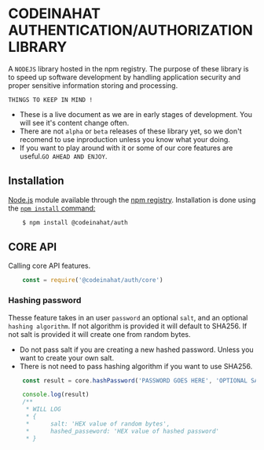 # CODEINAHAT AUTHENTICATION/AUTHORIZATION LIBRARY

A `NODEJS` library hosted in the npm registry. The purpose of these library is to speed up software development by handling
application security and proper sensitive information storing and processing.

`THINGS TO KEEP IN MIND !`
- These is a live document as we are in early stages of development. You will see it's content change often.
- There are not `alpha` or `beta` releases of these library yet, so we don't recomend to use inproduction unless you know what your doing.
- If you want to play around with it or some of our core features are useful.`GO AHEAD AND ENJOY`.

## Installation

[Node.js](https://nodejs.org) module available through the [npm registry](https://npmjs.com). 
Installation is done using the [`npm install` command:](https://docs.npmjs.com/downloading-and-installing-packages-locally)

``` sh
    $ npm install @codeinahat/auth
```


## CORE API

Calling core API features.
``` js
    const = require('@codeinahat/auth/core')
```

### Hashing password
Thesse feature takes in an user `password` an optional `salt`, and an optional `hashing algorithm`. If not algorithm is provided it will default to SHA256. If not salt is provided it will create one from random bytes.

- Do not pass salt if you are creating a new hashed password. Unless you want to create your own salt.
- There is not need to pass hashing algorithm if you want to use SHA256.

``` js
    const result = core.hashPassword('PASSWORD GOES HERE', 'OPTIONAL SALT GOES HERE','OPTIONAL ALGORITHM GOES HERE')

    console.log(result)
    /**
     * WILL LOG
     * {
     *      salt: 'HEX value of random bytes',
     *      hashed_passeword: 'HEX value of hashed password'
     * }
```



